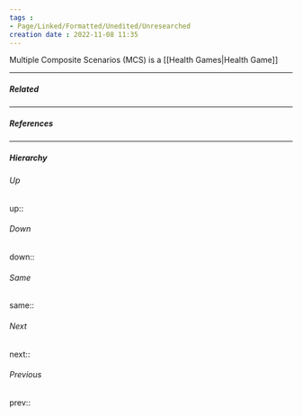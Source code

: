 ```yaml
---
tags :
- Page/Linked/Formatted/Unedited/Unresearched
creation date : 2022-11-08 11:35 
---
```


Multiple Composite Scenarios (MCS) is a [[Health Games|Health Game]]

---
##### Related


---
##### References


---
##### Hierarchy
###### Up
up:: 
###### Down
down:: 
###### Same
same:: 
###### Next
next:: 
###### Previous
prev:: 